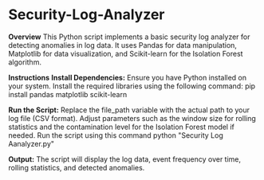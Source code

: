 # Security-Log-Analyzer
**Overview**
This Python script implements a basic security log analyzer for detecting anomalies in log data. It uses Pandas for data manipulation, Matplotlib for data visualization, and Scikit-learn for the Isolation Forest algorithm.

**Instructions**
**Install Dependencies:**
Ensure you have Python installed on your system.
Install the required libraries using the following command:
          pip install pandas matplotlib scikit-learn

**Run the Script:**
Replace the file_path variable with the actual path to your log file (CSV format).
Adjust parameters such as the window size for rolling statistics and the contamination level for the Isolation Forest model if needed.
Run the script using this command
          python "Security Log Aanalyzer.py"
          
**Output:**
The script will display the log data, event frequency over time, rolling statistics, and detected anomalies.
